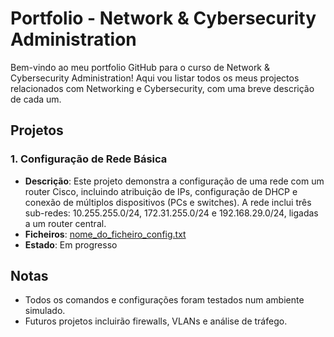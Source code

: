 # Portfolio - Network & Cybersecurity Administration

Bem-vindo ao meu portfolio GitHub para o curso de Network & Cybersecurity Administration! Aqui vou listar todos os meus projectos relacionados com Networking e Cybersecurity, com uma breve descrição de cada um.

## Projetos

### 1. Configuração de Rede Básica
- **Descrição**: Este projeto demonstra a configuração de uma rede com um router Cisco, incluindo atribuição de IPs, configuração de DHCP e conexão de múltiplos dispositivos (PCs e switches). A rede inclui três sub-redes: 10.255.255.0/24, 172.31.255.0/24 e 192.168.29.0/24, ligadas a um router central.
- **Ficheiros**: [nome_do_ficheiro_config.txt](link_para_o_ficheiro)
- **Estado**: Em progresso

## Notas
- Todos os comandos e configurações foram testados num ambiente simulado.
- Futuros projetos incluirão firewalls, VLANs e análise de tráfego.
